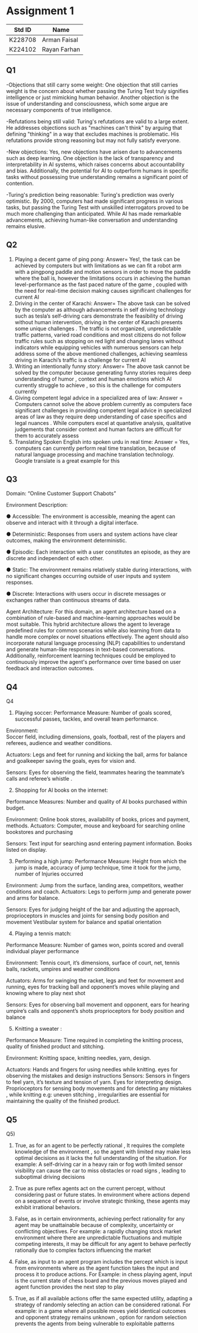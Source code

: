 # Assignment 1
|Std ID|Name|
|------|-|
|K228708|Arman Faisal|
|K224102|Rayan Farhan|

## Q1

-Objections that still carry some weight:
One objection that still carries weight is the concern about whether passing the Turing Test truly signifies intelligence or just mimicking human behavior. Another objection is the issue of understanding and consciousness, which some argue are necessary components of true intelligence.

-Refutations being still valid:
Turing's refutations are valid to a large extent. He addresses objections such as "machines can't think" by arguing that defining "thinking" in a way that excludes machines is problematic. His refutations provide strong reasoning but may not fully satisfy everyone.

-New objections:
Yes, new objections have arisen due to advancements such as deep learning. One objection is the lack of transparency and interpretability in AI systems, which raises concerns about accountability and bias. Additionally, the potential for AI to outperform humans in specific tasks without possessing true understanding remains a significant point of contention.

-Turing's prediction being reasonable:
Turing's prediction was overly optimistic. By 2000, computers had made significant progress in various tasks, but passing the Turing Test with unskilled interrogators proved to be much more challenging than anticipated. While AI has made remarkable advancements, achieving human-like conversation and understanding remains elusive.

## Q2
1) Playing a decent game of ping pong:
Answer= Yes!, the task can be achieved by computers but with limitations as we can fit a robot arm with a pingpong paddle and motion sensors in order to move the paddle where the ball is, however the limitations occurs in achieving the human level-performance as the fast paced nature of the game , coupled with the need for real-time decision making causes significant challenges for current AI
2) Driving in the center of Karachi:
Answer= The above task can be solved by the computer as although advancements in self driving technology such as tesla’s self-driving cars demonstrate the feasibility of driving without human intervention, driving in the center of Karachi presents some unique challenges . The traffic is not organized, unpredictable traffic patterns, varied road conditions and most citizens do not follow traffic rules such as stopping on red light and changing lanes without indicators while equipping vehicles with numerous sensors can help address some of the above mentioned challenges, achieving seamless driving in Karachi’s traffic is a challenge for current AI 
5) Writing an intentionally funny story:
Answer= The above task cannot be solved by the computer because generating funny stories requires deep understanding of humor , context and human emotions which AI currently struggle to achieve , so this is the challenge for computers currently 
6) Giving competent legal advice in a specialized area of law:
Answer = Computers cannot solve the above problem currently as computers face significant challenges in providing competent legal advice in specialized areas of law as they require deep understanding of case specifics and legal nuances . While computers excel at quantative analysis, qualitative judgements that consider context and human factors are difficult for them to accurately assess
7) Translating Spoken English into spoken urdu in real time:
Answer = Yes, computers can currently perform real time translation, because of natural language processing and machine translation technology. Google translate is a great example for this 


## Q3

Domain: “Online Customer Support Chabots”

Environment Description:

● Accessible: The environment is accessible, meaning the agent can observe and interact with it through a digital interface.

● Deterministic: Responses from users and system actions have clear outcomes, making the environment deterministic.

● Episodic: Each interaction with a user constitutes an episode, as they are discrete and independent of each other.

● Static: The environment remains relatively stable during interactions, with no significant changes occurring outside of user inputs
and system responses.

● Discrete: Interactions with users occur in discrete messages or exchanges rather than continuous streams of data.

Agent Architecture: 
For this domain, an agent architecture based on a combination of rule-based and machine-learning approaches would be most suitable. This hybrid architecture allows the agent to leverage predefined rules for common scenarios while also learning from data to handle more complex or novel situations effectively. The agent should also incorporate natural language processing (NLP) capabilities to understand and generate human-like responses in text-based conversations. Additionally, reinforcement learning techniques could be employed to continuously improve the agent's performance over time based on user feedback and interaction outcomes.

## Q4
Q4
1)	Playing soccer:
Performance Measure: Number of goals scored, successful passes, tackles, and overall team performance.

Environment:  
Soccer field, including dimensions, goals, football, rest of the players and referees, audience and weather conditions.

Actuators:
Legs and feet for running and kicking the ball, arms for balance and goalkeeper saving the goals, eyes for vision and.

Sensors:
Eyes for observing the field, teammates hearing the teammate’s calls and referee’s whistle .

2)	Shopping for AI books on the internet:

Performance Measures:
Number and quality of AI books purchased within budget.

Environment:
Online book stores, availability of books, prices and payment, methods.
Actuators:
Computer, mouse and keyboard for searching online bookstores and purchasing 

Sensors:
Text input for searching asnd entering payment information. Books listed on display.

3)	Performing a high jump:
Performance Measure:
Height from which the jump is made, accuracy of jump technique, time it took for the jump,
 number of Injuries occurred

Environment:
Jump from the surface, landing area, competitors, weather conditions
and coach.
Actuators:
Legs to perform jump and generate power and arms for balance.

Sensors:
Eyes for judging height of the bar and adjusting the approach, proprioceptors in muscles and joints for sensing body position and movement
Vestibular system for balance and spatial orientation


4)	Playing a tennis match:

Performance Measure:
Number of games won, points scored and overall individual player performance

Environment: Tennis court, it’s dimensions, surface of court, net, tennis balls, rackets, umpires and weather conditions

Actuators: Arms for swinging the racket, legs and feet for movement and running, eyes for tracking ball and opponent’s moves while playing and knowing where to play next shot

Sensors:  Eyes for observing ball movement and opponent, ears for hearing umpire’s calls and opponent’s shots proprioceptors for body position and balance

5)	Knitting a sweater :  

Performance Measure: 
Time required in completing the knitting process, quality of finished product and stitching. 

Environment:
Knitting space, knitting needles, yarn, design.

Actuators:
Hands and fingers for using needles while knitting. eyes for observing the mistakes and design instructions
Sensors: 
Sensors in fingers to feel yarn, it’s texture and tension of yarn.
Eyes for interpreting design.
Proprioceptors for sensing body movements and for detecting any mistakes , while knitting e.g: uneven stitching , irregularities are essential for maintaining the quality of the finished product.

## Q5
Q5)
1) True, as for an agent to be perfectly rational , It requires the complete knowledge of the environment , so the agent with limited may make less optimal decisions as it lacks the full understanding of the situation.
For example: A self-driving car in a heavy rain or fog woth limited sensor visibility can cause the car to miss obstacles or road signs , leading to suboptimal driving decisions

2)	True as pure reflex agents act on the current percept, without considering past or future states.
In environment where actions depend on a sequence of events or involve strategic thinking, these agents may exhibit irrational behaviors.

3)	False, as in certain environments, achieving perfect rationality for any agent may be unattainable because of complexity, uncertainty or conflicting objectives.                                                                    For example: a rapidly changing stock market environment where there are unpredictable fluctuations and multiple competing interests, it may be difficult for any agent to behave perfectly  rationally due to complex factors influencing the market                                                                                                                   

4)	False, as input to an agent program includes the percept which is input from environments where as the agent function takes the input and process it to produce actions.                                             For Example: in chess playing agent, input is the current state of chess board and the previous moves played and agent function provides the next step to play 

5)	True, as if all available actions offer the same expected utility, adapting a strategy of randomly selecting an action can be considered rational.                                                                                            For example: in a game where all possible moves yield identical outcomes and opponent strategy  remains unknown , option for random selection prevents the agents from being vulnerable to exploitable patterns


